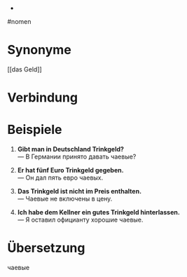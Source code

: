 -
#nomen
# Synonyme
[[das Geld]]
# Verbindung 

# Beispiele
1. **Gibt man in Deutschland Trinkgeld?**  
    — В Германии принято давать чаевые?
    
2. **Er hat fünf Euro Trinkgeld gegeben.**  
    — Он дал пять евро чаевых.
    
3. **Das Trinkgeld ist nicht im Preis enthalten.**  
    — Чаевые не включены в цену.
    
4. **Ich habe dem Kellner ein gutes Trinkgeld hinterlassen.**  
    — Я оставил официанту хорошие чаевые.
# Übersetzung
чаевые